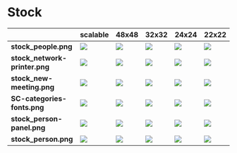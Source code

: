 # Stock
| |**scalable**|**48x48**|**32x32**|**24x24**|**22x22**|**16x16**|
|-|-|-|-|-|-|-|
|**stock_people.png**|![](scalable/stock_people.png.svg)|![](48/stock_people.png.png)|![](32/stock_people.png.png)|![](24/stock_people.png.png)|![](22/stock_people.png.png)|![](16/stock_people.png.png)|
|**stock_network-printer.png**|![](scalable/stock_network-printer.png.svg)|![](48/stock_network-printer.png.png)|![](32/stock_network-printer.png.png)|![](24/stock_network-printer.png.png)|![](22/stock_network-printer.png.png)|![](16/stock_network-printer.png.png)|
|**stock_new-meeting.png**|![](scalable/stock_new-meeting.png.svg)|![](48/stock_new-meeting.png.png)|![](32/stock_new-meeting.png.png)|![](24/stock_new-meeting.png.png)|![](22/stock_new-meeting.png.png)|![](16/stock_new-meeting.png.png)|
|**SC-categories-fonts.png**|![](scalable/SC-categories-fonts.png.svg)|![](48/SC-categories-fonts.png.png)|![](32/SC-categories-fonts.png.png)|![](24/SC-categories-fonts.png.png)|![](22/SC-categories-fonts.png.png)|![](16/SC-categories-fonts.png.png)|
|**stock_person-panel.png**|![](scalable/stock_person-panel.png.svg)|![](48/stock_person-panel.png.png)|![](32/stock_person-panel.png.png)|![](24/stock_person-panel.png.png)|![](22/stock_person-panel.png.png)|![](16/stock_person-panel.png.png)|
|**stock_person.png**|![](scalable/stock_person.png.svg)|![](48/stock_person.png.png)|![](32/stock_person.png.png)|![](24/stock_person.png.png)|![](22/stock_person.png.png)|![](16/stock_person.png.png)|
